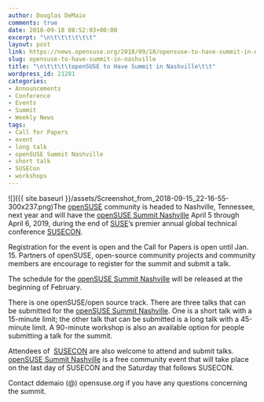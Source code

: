 ```yaml
---
author: Douglas DeMaio
comments: true
date: 2018-09-18 08:52:03+00:00
excerpt: "\n\t\t\t\t\t\t"
layout: post
link: https://news.opensuse.org/2018/09/18/opensuse-to-have-summit-in-nashville/
slug: opensuse-to-have-summit-in-nashville
title: "\n\t\t\t\topenSUSE to Have Summit in Nashville\t\t"
wordpress_id: 21281
categories:
- Announcements
- Conference
- Events
- Summit
- Weekly News
tags:
- Call for Papers
- event
- long talk
- openSUSE Summit Nashville
- short talk
- SUSECon
- workshops
---
```

![]({{ site.baseurl }}/assets/Screenshot_from_2018-09-15_22-16-55-300x237.png)The [openSUSE](https://www.opensuse.org/) community is headed to Nashville, Tennessee, next year and will have the [openSUSE Summit Nashville](https://events.opensuse.org/conference/oSSN19) April 5 through April 6, 2019, during the end of [SUSE](https://www.suse.com/)’s premier annual global technical conference [SUSECON](https://www.susecon.com/).

Registration for the event is open and the Call for Papers is open until Jan. 15. Partners of openSUSE, open-source community projects and community members are encourage to register for the summit and submit a talk.

The schedule for the [openSUSE Summit Nashville](https://events.opensuse.org/conference/oSSN19) will be released at the beginning of February.

There is one openSUSE/open source track. There are three talks that can be submitted for the [openSUSE Summit Nashville](https://events.opensuse.org/conference/oSSN19). One is a short talk with a 15-minute limit; the other talk that can be submitted is a long talk with a 45-minute limit. A 90-minute workshop is also an available option for people submitting a talk for the summit.

Attendees of  [SUSECON](https://www.susecon.com/) are also welcome to attend and submit talks. [openSUSE Summit Nashville](https://events.opensuse.org/conference/oSSN19) is a free community event that will take place on the last day of SUSECON and the Saturday that follows SUSECON.

Contact ddemaio (@) opensuse.org if you have any questions concerning the summit.		
